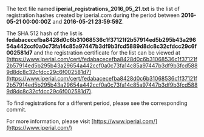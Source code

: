 The text file named **iperial_registrations_2016_05_21.txt** is the list of registration hashes created by iperial.com during the period between **2016-05-21 00:00:00Z** and **2016-05-21 23:59:59Z**.

The SHA 512 hash of the list is **fedabacecefba8428d0c6b31068536c1f37121f2b57914ed5b295b43a29654a442ccf0a0c73fa14c85a97447b3df9b3fcd5889d8dc8c32cfdcc29c6f002581d7** and the registration certificate for the list can be viewed at [https://www.iperial.com/cert/fedabacecefba8428d0c6b31068536c1f37121f2b57914ed5b295b43a29654a442ccf0a0c73fa14c85a97447b3df9b3fcd5889d8dc8c32cfdcc29c6f002581d7](https://www.iperial.com/cert/fedabacecefba8428d0c6b31068536c1f37121f2b57914ed5b295b43a29654a442ccf0a0c73fa14c85a97447b3df9b3fcd5889d8dc8c32cfdcc29c6f002581d7).

To find registrations for a different period, please see the corresponding commit.

For more information, please visit [https://www.iperial.com/](https://www.iperial.com/)
